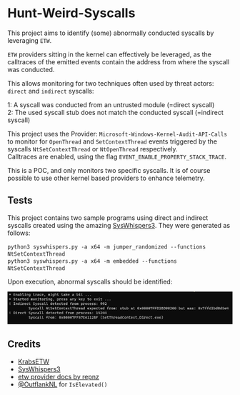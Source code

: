 # Hunt-Weird-Syscalls

This project aims to identify (some) abnormally conducted syscalls by leveraging ``ETW``.   

``ETW`` providers sitting in the kernel can effectively be leveraged, as the calltraces of the emitted events contain the address from where the syscall was conducted.

This allows monitoring for two techniques often used by threat actors: ``direct`` and ``indirect`` syscalls:

1: A syscall was conducted from an untrusted module (=direct syscall)   
2: The used syscall stub does not match the conducted syscall (=indirect syscall)

This project uses the Provider: ``Microsoft-Windows-Kernel-Audit-API-Calls`` to monitor for ``OpenThread`` and ``SetContextThread`` events triggered by the syscalls ``NtSetContextThread`` or ``NtOpenThread`` respectively.    
Calltraces are enabled, using the flag ``EVENT_ENABLE_PROPERTY_STACK_TRACE``.   

This is a POC, and only monitors two specific syscalls. It is of course possible to use other kernel based providers to enhance telemetry.    

## Tests

This project contains two sample programs using direct and indirect syscalls created using the amazing [SysWhispers3](https://github.com/klezVirus/SysWhispers3).
They were generated as follows:

```
python3 syswhispers.py -a x64 -m jumper_randomized --functions NtSetContextThread
python3 syswhispers.py -a x64 -m embedded --functions NtSetContextThread
```

Upon execution, abnormal syscalls should be identified:

![Identification of Abnormal Syscalls](/Screenshots/1.png?raw=true)


## Credits

- [KrabsETW](https://github.com/microsoft/krabsetw) 
- [SysWhispers3](https://github.com/klezVirus/SysWhispers3)
- [etw provider docs by repnz](https://github.com/repnz/etw-providers-docs)
- [@OutflankNL](https://twitter.com/OutflankNL) for ``IsElevated()``
